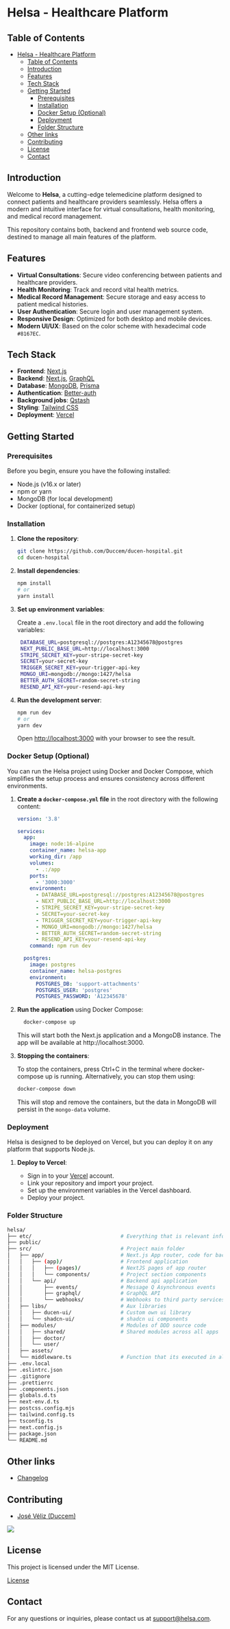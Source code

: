 # Helsa - Healthcare Platform

## Table of Contents

- [Helsa - Healthcare Platform](#helsa---healthcare-platform)
  - [Table of Contents](#table-of-contents)
  - [Introduction](#introduction)
  - [Features](#features)
  - [Tech Stack](#tech-stack)
  - [Getting Started](#getting-started)
    - [Prerequisites](#prerequisites)
    - [Installation](#installation)
    - [Docker Setup (Optional)](#docker-setup-optional)
    - [Deployment](#deployment)
    - [Folder Structure](#folder-structure)
  - [Other links](#other-links)
  - [Contributing](#contributing)
  - [License](#license)
  - [Contact](#contact)


## Introduction

Welcome to **Helsa**, a cutting-edge telemedicine platform designed to connect patients and healthcare providers seamlessly. Helsa offers a modern and intuitive interface for virtual consultations, health monitoring, and medical record management.

This repository contains both, backend and frontend web source code, destined to manage all main features of the platform.

## Features

- **Virtual Consultations**: Secure video conferencing between patients and healthcare providers.
- **Health Monitoring**: Track and record vital health metrics.
- **Medical Record Management**: Secure storage and easy access to patient medical histories.
- **User Authentication**: Secure login and user management system.
- **Responsive Design**: Optimized for both desktop and mobile devices.
- **Modern UI/UX**: Based on the color scheme with hexadecimal code `#8167EC`.

## Tech Stack

- **Frontend**: [Next.js](https://nextjs.org/)
- **Backend**: [Next.js](https://nextjs.org/), [GraphQL](https://graphql.org)
- **Database**: [MongoDB](https://mongodb.com), [Prisma](https://www.prisma.io)
- **Authentication**: [Better-auth](https://better-auth.com)
- **Background jobs**: [Qstash](https://trigger.dev)
- **Styling**: [Tailwind CSS](https://tailwindcss.com)
- **Deployment**: [Vercel](https://vercel.com/home)

## Getting Started

### Prerequisites

Before you begin, ensure you have the following installed:

- Node.js (v16.x or later)
- npm or yarn
- MongoDB (for local development)
- Docker (optional, for containerized setup)

### Installation

1. **Clone the repository**:
   ```bash
   git clone https://github.com/Duccem/ducen-hospital.git
   cd ducen-hospital
   ```

2. **Install dependencies**:
   ```bash
   npm install
   # or
   yarn install
   ```

3. **Set up environment variables**:

   Create a `.env.local` file in the root directory and add the following variables:

   ```bash
    DATABASE_URL=postgresql://postgres:A12345678@postgres
    NEXT_PUBLIC_BASE_URL=http://localhost:3000
    STRIPE_SECRET_KEY=your-stripe-secret-key
    SECRET=your-secret-key
    TRIGGER_SECRET_KEY=your-trigger-api-key
    MONGO_URI=mongodb://mongo:1427/helsa
    BETTER_AUTH_SECRET=random-secret-string
    RESEND_API_KEY=your-resend-api-key
   ```

4. **Run the development server**:
   ```bash
   npm run dev
   # or
   yarn dev
   ```

   Open [http://localhost:3000](http://localhost:3000) with your browser to see the result.

### Docker Setup (Optional)
You can run the Helsa project using Docker and Docker Compose, which simplifies the setup process and ensures consistency across different environments.

1. **Create a ```docker-compose.yml``` file** in the root directory with the following content:
    ```yml
    version: '3.8'

    services:
      app:
        image: node:16-alpine
        container_name: helsa-app
        working_dir: /app
        volumes:
          - .:/app
        ports:
          - '3000:3000'
        environment:
          - DATABASE_URL=postgresql://postgres:A12345678@postgres
          - NEXT_PUBLIC_BASE_URL=http://localhost:3000
          - STRIPE_SECRET_KEY=your-stripe-secret-key
          - SECRET=your-secret-key
          - TRIGGER_SECRET_KEY=your-trigger-api-key
          - MONGO_URI=mongodb://mongo:1427/helsa
          - BETTER_AUTH_SECRET=random-secret-string
          - RESEND_API_KEY=your-resend-api-key
        command: npm run dev

      postgres:
        image: postgres
        container_name: helsa-postgres
        environment:
          POSTGRES_DB: 'support-attachments'
          POSTGRES_USER: 'postgres'
          POSTGRES_PASSWORD: 'A12345678'
    ```

2. **Run the application** using Docker Compose:
   
    ```bash
      docker-compose up
    ```
    This will start both the Next.js application and a MongoDB instance. The app will be available at http://localhost:3000.

3. **Stopping the containers**:

    To stop the containers, press Ctrl+C in the terminal where docker-compose up is running. Alternatively, you can stop them using:
    ```bash
    docker-compose down
    ```
    This will stop and remove the containers, but the data in MongoDB will persist in the ```mongo-data``` volume.

### Deployment

Helsa is designed to be deployed on Vercel, but you can deploy it on any platform that supports Node.js.

1. **Deploy to Vercel**:

   - Sign in to your [Vercel](https://vercel.com/) account.
   - Link your repository and import your project.
   - Set up the environment variables in the Vercel dashboard.
   - Deploy your project.

### Folder Structure

```bash
helsa/
├── etc/                             # Everything that is relevant information to the project
├── public/                          
├── src/                             # Project main folder
│   ├── app/                         # Next.js App router, code for backend and frontend apps
│   │   ├── (app)/                   # Frontend application
│   │   │   ├── (pages)/             # NextJS pages of app router
│   │   │   └── components/          # Project section components
│   │   └── api/                     # Backend api application
│   │       ├── events/              # Message Q Asynchronous events
│   │       ├── graphql/             # GraphQL API
│   │       └── webhooks/            # Webhooks to third party services
│   ├── libs/                        # Aux libraries
│   │   ├── ducen-ui/                # Custom own ui library
│   │   └── shadcn-ui/               # shadcn ui components
│   ├── modules/                     # Modules of DDD source code
│   │   ├── shared/                  # Shared modules across all apps
│   │   ├── doctor/                  
│   │   └── user/                    
│   ├── assets/                      
│   └── middleware.ts                # Function that its executed in all routes
├── .env.local                       
├── .eslintrc.json
├── .gitignore     
├── .prettierrc     
├── .components.json     
├── globals.d.ts     
├── next-env.d.ts     
├── postcss.config.mjs     
├── tailwind.config.ts     
├── tsconfig.ts     
├── next.config.js    
├── package.json     
└── README.md
```

## Other links

- [Changelog](https://github.com/Duccem/ducen-hospital/blob/main/CHANGELOG.md)

## Contributing

- [José Véliz (Duccem)](https://github.com/Duccem)

<a href="https://github.com/duccem/ducen/graphs/contributors">
  <img src="https://contrib.rocks/image?repo=duccem/ducen" />
</a>


## License

This project is licensed under the MIT License.

[License](https://github.com/Duccem/ducen-hospital/blob/main/LICENSE)

## Contact

For any questions or inquiries, please contact us at [support@helsa.com](mailto:support@helsa.com).
